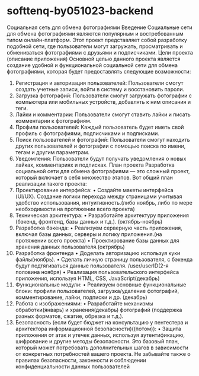 # softtenq-by051023-backend
Социальная сеть для обмена фотографиями
Введение
Социальные сети для обмена фотографиями являются популярным и востребованным типом
онлайн-платформ. Этот проект представляет собой разработку подобной сети, где
пользователи могут загружать, просматривать и обмениваться фотографиями с друзьями и
подписчиками.
Цели проекта (описание приложения)
Основной целью данного проекта является создание удобной и функциональной социальной
сети для обмена фотографиями, которая будет предоставлять следующие возможности:
1. Регистрация и авторизация пользователей: Пользователи смогут создать учетные
записи, войти в систему и восстановить пароли.
2. Загрузка фотографий: Пользователи смогут загружать фотографии с компьютера или
мобильных устройств, добавлять к ним описания и теги.
3. Лайки и комментарии: Пользователи смогут ставить лайки и писать комментарии к
фотографиям.
4. Профили пользователей: Каждый пользователь будет иметь свой профиль с
фотографиями, подписчиками и подписками.
5. Поиск пользователей и фотографий: Пользователи смогут находить других
пользователей и фотографии с помощью поиска по имени, тегам и другим
параметрам.
6. Уведомления: Пользователи будут получать уведомления о новых лайках,
комментариях и подписках.
План проекта
Разработка социальной сети для обмена фотографиями — это сложный
проект, который включает в себя множество этапов. Вот общий план
реализации такого проекта:
1. Проектирование интерфейса:
•
Создайте макеты интерфейса (UI/UX). Создание логики перехода между
страницами учитывая удобство использования, интуитивность.(либо ноябрь,
либо по мере необходимости на протяжении всего проекта)
2. Техническая архитектура:
•
Разработайте архитектуру приложения (бэкенд, фронтенд, базы данных и т.д.).
(октябрь-ноябрь)
3. Разработка бэкенда:
•
Реализуем серверную часть приложения, включая базы данных, серверы и
логику приложения.(на протяжении всего проекта)
•
Проектирование базы данных для хранения данных пользователя.(октрябрь)
4. Разработка фронтенда
•
Доделать авторизацию используя куки файлы(ноябрь).
•
Сделать личную страницу пользователя, с бэкенда будут подтягиваться данные
пользователя. /user/userID(2-я половина ноября)
•
Реализация пользовательского интерфейса приложения, используя HTML, CSS,
JavaScript(декабрь)
5. Функциональные модули:
•
Реализуем основные функциональные блоки: профили пользователей,
загрузка/удаление фотографий, комментирование, лайки, подписки и др.
(декабрь)
6. Работа с изображениями:
•
Разработайте механизмы обработки(январь) и хранения(декабрь) фотографий
(поддержка разных форматов, сжатие, обрезка и т.д.).
7. Безопасность (если будет бюджет на консультацию у пентестера и
архитектора информационной безопасности)((потом)):
•
Защита приложения от атак и утечек данных, используя аутентификацию,
шифрование и другие методы безопасности.
Это базовый план, который может потребовать дополнительных шагов в зависимости от
конкретных потребностей вашего проекта. Не забывайте также о правилах безопасности,
законности и соблюдении конфиденциальности данных пользователей
